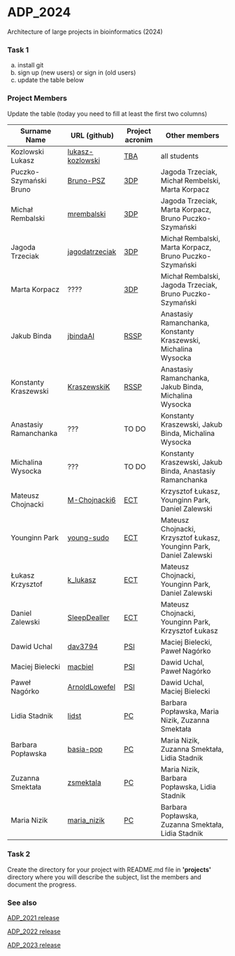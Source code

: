 # ADP_2024
Architecture of large projects in bioinformatics (2024)

### Task 1
<ol type="a">
  <li>install git</li>
  <li>sign up (new users) or sign in (old users)</li>
  <li>update the table below</li>
</ol>

### Project Members
Update the table (today you need to fill at least the first two columns)

| Surname Name           | URL (github)                                            | Project acronim | Other members                                                       |
|------------------------|---------------------------------------------------------|-|---------------------------------------------------------------------|
| Kozlowski Lukasz       | [lukasz-kozlowski](https://github.com/lukasz-kozlowski) | [TBA](https://github.com/lukasz-kozlowski/ADP_2024/blob/main/project/TBA/README.md) | all students                                                        |
| Puczko-Szymański Bruno | [Bruno-PSZ](https://github.com/Bruno-PSZ)               | [3DP](https://github.com/jagodatrzeciak/ADP-project) | Jagoda Trzeciak, Michał Rembelski, Marta Korpacz                    |
| Michał Rembalski       | [mrembalski](https://github.com/mrembalski)             | [3DP](https://github.com/jagodatrzeciak/ADP-project) | Jagoda Trzeciak, Marta Korpacz, Bruno Puczko-Szymański              |
| Jagoda Trzeciak        | [jagodatrzeciak](https://github.com/jagodatrzeciak)     | [3DP](https://github.com/jagodatrzeciak/ADP-project) | Michał Rembalski, Marta Korpacz, Bruno Puczko-Szymański             |
| Marta Korpacz          | ????                                                    | [3DP](https://github.com/jagodatrzeciak/ADP-project) | Michał Rembalski, Jagoda Trzeciak, Bruno Puczko-Szymański           |
| Jakub Binda            | [jbindaAI](https://github.com/jbindaAI)                 | [RSSP](https://github.com/jbindaAI/RSSP.git) | Anastasiy Ramanchanka, Konstanty Kraszewski, Michalina Wysocka      |
| Konstanty Kraszewski   | [KraszewskiK](https://github.com/KraszewskiK)           | [RSSP](https://github.com/jbindaAI/RSSP.git) | Anastasiy Ramanchanka, Jakub Binda, Michalina Wysocka               |
| Anastasiy Ramanchanka  | ???                                                     | TO DO | Konstanty Kraszewski, Jakub Binda, Michalina Wysocka                |
| Michalina Wysocka      | ???                                                     | TO DO | Konstanty Kraszewski, Jakub Binda, Anastasiy Ramanchanka            |
| Mateusz Chojnacki      | [M-Chojnacki6](https://github.com/M-Chojnacki6)         | [ECT](https://github.com/M-Chojnacki6/ECT) | Krzysztof Łukasz, Younginn Park, Daniel Zalewski                    |
| Younginn Park          | [young-sudo](https://github.com/young-sudo)             | [ECT](https://github.com/M-Chojnacki6/ECT) | Mateusz Chojnacki, Krzysztof Łukasz, Younginn Park, Daniel Zalewski |
| Łukasz Krzysztof       | [k_lukasz](https://github.com/szysztof17)               | [ECT](https://github.com/M-Chojnacki6/ECT) | Mateusz Chojnacki, Younginn Park, Daniel Zalewski                   |
| Daniel Zalewski        | [SleepDealler](https://github.com/SleepDealler)         | [ECT](https://github.com/M-Chojnacki6/ECT) | Mateusz Chojnacki, Younginn Park, Krzysztof Łukasz                  |
| Dawid Uchal            | [dav3794](https://github.com/dav3794)                   | [PSI](https://github.com/dav3794/PsiMol) | Maciej Bielecki, Paweł Nagórko                                      |
| Maciej Bielecki        | [macbiel](https://github.com/macbiel)                   | [PSI](https://github.com/dav3794/PsiMol) | Dawid Uchal, Paweł Nagórko                                          |
| Paweł Nagórko          | [ArnoldLowefel](https://github.com/ArnoldLowefel)|[PSI](https://github.com/dav3794/PsiMol)| Dawid Uchal, Maciej Bielecki                                        |
| Lidia Stadnik          | [lidst](https://github.com/lidst)                       | [PC](https://github.com/Silbena/ProtCon) | Barbara Popławska, Maria Nizik, Zuzanna Smektała                    |
| Barbara Popławska      | [basia-pop](https://github.com/basia-pop)               | [PC](https://github.com/Silbena/ProtCon) | Maria Nizik, Zuzanna Smektała, Lidia Stadnik                        |
| Zuzanna Smektała       | [zsmektala](https://github.com/zsmektala)               | [PC](https://github.com/Silbena/ProtCon) | Maria Nizik, Barbara Popławska, Lidia Stadnik                       |
| Maria Nizik            | [maria_nizik](https://github.com/Silbena)               | [PC](https://github.com/Silbena/ProtCon) | Barbara Popławska, Zuzanna Smektała, Lidia Stadnik                  |

### Task 2
Create the directory for your project with README.md file in <b>'projects'</b> directory where you will describe the subject, 
list the members and document the progress.

### See also

[ADP_2021 release](https://github.com/lukasz-kozlowski/ADP_2021)

[ADP_2022 release](https://github.com/lukasz-kozlowski/ADP_2022)

[ADP_2023 release](https://github.com/lukasz-kozlowski/ADP_2023)
